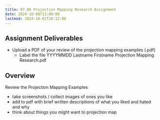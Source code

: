 ```yaml
---
title: 07.06 Projection Mapping Research Assignment
date: 2024-10-08T12:00:00
lastmod: 2024-10-01T20:12:00
---
```


## Assignment Deliverables

- Upload a PDF of your review of the projection mapping examples (.pdf)
  - Label the file YYYYMMDD Lastname Firstname Projection Mapping Research.pdf

## Overview

Review the Projection Mapping Examples

- take screenshots / collect images of ones you like
- add to pdf with brief written descriptions of what you liked and hated and why
- think about things you might want to projection map
